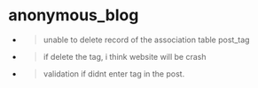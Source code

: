anonymous_blog
==============

- > unable to delete record of the association table post_tag
- > if delete the tag, i think website will be crash 
- > validation if didnt enter tag in the post. 

